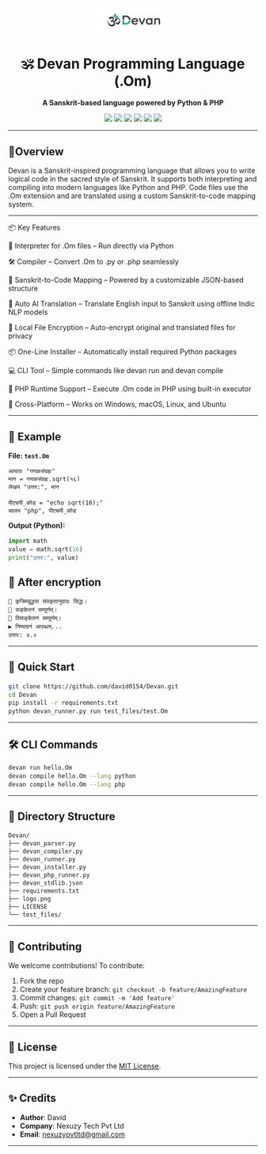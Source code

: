 <p align="center">
  <img src="logo.png" alt="Devan Logo" width="150"/>
</p>

<h1 align="center">🕉️ Devan Programming Language (.Om)</h1>

<p align="center">
  <b>A Sanskrit-based language powered by Python & PHP</b><br/>
  <a href="https://github.com/david0154/Devan"><p align="center">
  <a href="#"><img src="https://img.shields.io/badge/status-active-brightgreen.svg"></a>
  <a href="#"><img src="https://img.shields.io/badge/license-MIT-blue.svg"></a>
  <a href="#"><img src="https://img.shields.io/badge/language-Python%20%7C%20PHP-yellow.svg"></a>
  <a href="#"><img src="https://img.shields.io/badge/filetype-.Om-lightgrey.svg"></a>
  <a href="#"><img src="https://img.shields.io/badge/style-Sanskrit-orange.svg"></a>
  <a href="#"><img src="https://img.shields.io/badge/platform-Windows%20|%20Linux%20|%20Mac-informational.svg"></a>
  </p>

---

## 🔹Overview

Devan is a Sanskrit-inspired programming language that allows you to write logical code in the sacred style of Sanskrit. It supports both interpreting and compiling into modern languages like Python and PHP. Code files use the .Om extension and are translated using a custom Sanskrit-to-code mapping system.


---

📦 Key Features

🧠 Interpreter for .Om files – Run directly via Python

🛠 Compiler – Convert .Om to .py or .php seamlessly

📜 Sanskrit-to-Code Mapping – Powered by a customizable JSON-based structure

🔄 Auto AI Translation – Translate English input to Sanskrit using offline Indic NLP models

🔐 Local File Encryption – Auto-encrypt original and translated files for privacy

📦 One-Line Installer – Automatically install required Python packages

💻 CLI Tool – Simple commands like devan run and devan compile

🧰 PHP Runtime Support – Execute .Om code in PHP using built-in executor

🧱 Cross-Platform – Works on Windows, macOS, Linux, and Ubuntu



---

## 🧪 Example

**File: `test.Om`**

```sanskrit
आयातः "गणकसंग्रहः"
मान = गणकसंग्रहः.sqrt(१६)
लेखय "उत्तर:", मान

पीएचपी_कोड = "echo sqrt(16);"
चालय "php", पीएचपी_कोड
```

**Output (Python):**

```python
import math
value = math.sqrt(16)
print("उत्तर:", value)
```
## 🔐 After encryption 
```bash
🧠 कृत्रिमबुद्ध्या संस्कृतानुवादः सिद्धः।
🔐 सङ्केतनं सम्पूर्णम्।
📜 विसङ्केतनं सम्पूर्णम्।
▶️ निष्पादनं आरब्धम्...
उत्तरः: ४.०
```
---

## 🚀 Quick Start

```bash
git clone https://github.com/david0154/Devan.git
cd Devan
pip install -r requirements.txt
python devan_runner.py run test_files/test.Om
```

---

## 🛠️ CLI Commands

```bash
devan run hello.Om
devan compile hello.Om --lang python
devan compile hello.Om --lang php
```

---

## 📁 Directory Structure

```
Devan/
├── devan_parser.py
├── devan_compiler.py
├── devan_runner.py
├── devan_installer.py
├── devan_php_runner.py
├── devan_stdlib.json
├── requirements.txt
├── logo.png
├── LICENSE
└── test_files/
```

---

## 🤝 Contributing

We welcome contributions! To contribute:

1. Fork the repo
2. Create your feature branch: `git checkout -b feature/AmazingFeature`
3. Commit changes: `git commit -m 'Add feature'`
4. Push: `git push origin feature/AmazingFeature`
5. Open a Pull Request

---

## 📜 License

This project is licensed under the [MIT License](./LICENSE).

---

## ✨ Credits

- **Author**: David  
- **Company**: Nexuzy Tech Pvt Ltd  
- **Email**: nexuzypvtltd@gmail.com

---
